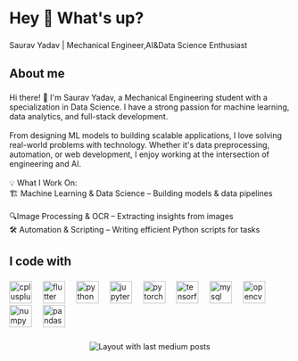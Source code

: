 <h1 align="left">Hey 👋 What's up?</h1>

###

<p align="left">Saurav Yadav | Mechanical Engineer,AI&Data Science Enthusiast</p>

###

<h2 align="left">About me</h2>

###

<p align="left">Hi there! 👋 I'm Saurav Yadav, a Mechanical Engineering student with a specialization in Data Science. I have a strong passion for machine learning, data analytics, and full-stack development.<br><br>From designing ML models to building scalable applications, I love solving real-world problems with technology. Whether it's data preprocessing, automation, or web development, I enjoy working at the intersection of engineering and AI.<br><br>💡 What I Work On:<br>🏗 Machine Learning & Data Science – Building models & data pipelines<br><br>🔍Image Processing & OCR – Extracting insights from images<br>🛠 Automation & Scripting – Writing efficient Python scripts for tasks</p>

###

<h2 align="left">I code with</h2>

###

<div align="left">
  <img src="https://cdn.jsdelivr.net/gh/devicons/devicon/icons/cplusplus/cplusplus-original.svg" height="40" alt="cplusplus logo"  />
  <img width="12" />
  <img src="https://cdn.jsdelivr.net/gh/devicons/devicon/icons/flutter/flutter-original.svg" height="40" alt="flutter logo"  />
  <img width="12" />
  <img src="https://cdn.jsdelivr.net/gh/devicons/devicon/icons/python/python-original.svg" height="40" alt="python logo"  />
  <img width="12" />
  <img src="https://cdn.jsdelivr.net/gh/devicons/devicon/icons/jupyter/jupyter-original.svg" height="40" alt="jupyter logo"  />
  <img width="12" />
  <img src="https://cdn.jsdelivr.net/gh/devicons/devicon/icons/pytorch/pytorch-original.svg" height="40" alt="pytorch logo"  />
  <img width="12" />
  <img src="https://cdn.jsdelivr.net/gh/devicons/devicon/icons/tensorflow/tensorflow-original.svg" height="40" alt="tensorflow logo"  />
  <img width="12" />
  <img src="https://cdn.jsdelivr.net/gh/devicons/devicon/icons/mysql/mysql-original.svg" height="40" alt="mysql logo"  />
  <img width="12" />
  <img src="https://cdn.jsdelivr.net/gh/devicons/devicon/icons/opencv/opencv-original.svg" height="40" alt="opencv logo"  />
  <img width="12" />
  <img src="https://cdn.jsdelivr.net/gh/devicons/devicon/icons/numpy/numpy-original.svg" height="40" alt="numpy logo"  />
  <img width="12" />
  <img src="https://cdn.jsdelivr.net/gh/devicons/devicon/icons/pandas/pandas-original.svg" height="40" alt="pandas logo"  />
</div>

###

<div align="left">
</div>

###

<div align="left">
</div>

###

<div align="center">
  <img src="https://github-read-medium-git-main.pahlevikun.vercel.app/latest?limit=4&username=sauravy0110" alt="Layout with last medium posts"  />
</div>

###
